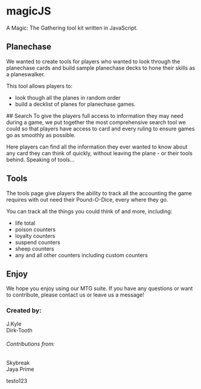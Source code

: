 # magicJS
A Magic: The Gathering tool kit written in JavaScript.

## Planechase
We wanted to create tools for players who wanted to look through the planechase cards and build sample planechase decks to hone their skills as a planeswalker.

This tool allows players to:
* look though all the planes in random order
* build a decklist of planes for planechase games.

## Search
To give the players full access to information they may need during a game, we put together the most comprehensive search tool we could so that players have access to card and every ruling to ensure games go as smoothly as possible.

Here players can find all the information they ever wanted to know about any card they can think of quickly, without leaving the plane - or their tools behind. Speaking of tools...

## Tools
The tools page give players the ability to track all the accounting the game requires with out need their Pound-O-Dice, every where they go.

You can track all the things you could think of and more, including:
* life total
* poison counters
* loyalty counters
* suspend counters
* sheep counters
* any and all other counters including custom counters

## Enjoy
We hope you enjoy using our MTG suite. If you have any questions or want to contribute, please contact us or leave us a message!

### Created by:
J.Kyle  
Dirk-Tooth

###### Contributions from:

Skybreak  
Jaya Prime

testo123
